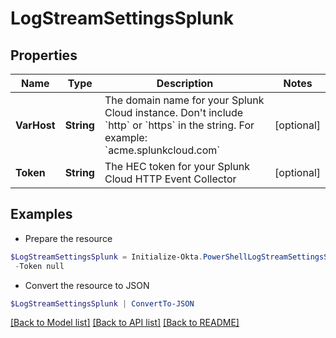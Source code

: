 # LogStreamSettingsSplunk
## Properties

Name | Type | Description | Notes
------------ | ------------- | ------------- | -------------
**VarHost** | **String** | The domain name for your Splunk Cloud instance. Don&#39;t include &#x60;http&#x60; or &#x60;https&#x60; in the string. For example: &#x60;acme.splunkcloud.com&#x60; | [optional] 
**Token** | **String** | The HEC token for your Splunk Cloud HTTP Event Collector | [optional] 

## Examples

- Prepare the resource
```powershell
$LogStreamSettingsSplunk = Initialize-Okta.PowerShellLogStreamSettingsSplunk  -VarHost null `
 -Token null
```

- Convert the resource to JSON
```powershell
$LogStreamSettingsSplunk | ConvertTo-JSON
```

[[Back to Model list]](../README.md#documentation-for-models) [[Back to API list]](../README.md#documentation-for-api-endpoints) [[Back to README]](../README.md)

